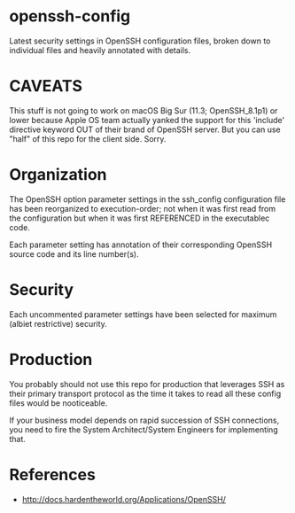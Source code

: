 # openssh-config
Latest security settings in OpenSSH configuration files, broken down to individual files and heavily annotated with details.

# CAVEATS
This stuff is not going to work on macOS Big Sur (11.3; OpenSSH_8.1p1) or lower because Apple OS team actually yanked the support for this 'include' directive keyword OUT of their brand of OpenSSH server.  But you can use "half" of this repo for the client side.  Sorry.

# Organization
The OpenSSH option parameter settings in the ssh_config configuration file has been reorganized to execution-order; not when it was first read from the configuration but when it was first REFERENCED in the executablec code.

Each parameter setting has annotation of their corresponding OpenSSH source code and its line number(s).

# Security
Each uncommented parameter settings have been selected for maximum (albiet restrictive) security.

# Production
You probably should not use this repo for production that leverages SSH as their primary transport protocol as the time it takes to read all these config files would be nooticeable.

If your business model depends on rapid succession of SSH connections, you need
to fire the System Architect/System Engineers for implementing that.

# References
* http://docs.hardentheworld.org/Applications/OpenSSH/
